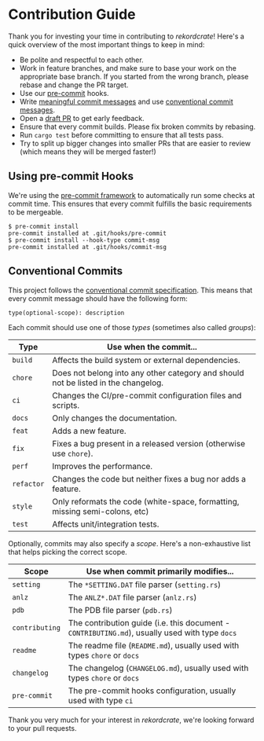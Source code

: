 # Contribution Guide

Thank you for investing your time in contributing to *rekordcrate*!
Here's a quick overview of the most important things to keep in mind:

- Be polite and respectful to each other.
- Work in feature branches, and make sure to base your work on the appropriate base branch. If you started from the wrong branch, please rebase and change the PR target.
- Use our [pre-commit](#using-pre-commit-hooks) hooks.
- Write [meaningful commit messages](https://cbea.ms/git-commit/) and use [conventional commit messages](#conventional-commits).
- Open a [draft PR](https://github.blog/2019-02-14-introducing-draft-pull-requests/) to get early feedback.
- Ensure that every commit builds. Please fix broken commits by rebasing.
- Run `cargo test` before committing to ensure that all tests pass.
- Try to split up bigger changes into smaller PRs that are easier to review (which means they will be merged faster!)


## Using pre-commit Hooks

We're using the [pre-commit framework](https://pre-commit.com/) to automatically run some checks at commit time.
This ensures that every commit fulfills the basic requirements to be mergeable.

    $ pre-commit install
    pre-commit installed at .git/hooks/pre-commit
    $ pre-commit install --hook-type commit-msg
    pre-commit installed at .git/hooks/commit-msg


## Conventional Commits

This project follows the [conventional commit specification](https://www.conventionalcommits.org/en/v1.0.0/).
This means that every commit message should have the following form:

    type(optional-scope): description

Each commit should use one of those *types* (sometimes also called *groups*):

  | Type         | Use when the commit...
  | ------------ | ----------------------
  | `build`      | Affects the build system or external dependencies.
  | `chore`      | Does not belong into any other category and should not be listed in the changelog.
  | `ci`         | Changes the CI/pre-commit configuration files and scripts.
  | `docs`       | Only changes the documentation.
  | `feat`       | Adds a new feature.
  | `fix`        | Fixes a bug present in a released version (otherwise use `chore`).
  | `perf`       | Improves the performance.
  | `refactor`   | Changes the code but neither fixes a bug nor adds a feature.
  | `style`      | Only reformats the code (white-space, formatting, missing semi-colons, etc)
  | `test`       | Affects unit/integration tests.

Optionally, commits may also specify a *scope*.
Here's a non-exhaustive list that helps picking the correct scope.

  | Scope          | Use when commit primarily modifies...
  | -------------- | -------------------------------------
  | `setting`      | The `*SETTING.DAT` file parser (`setting.rs`)
  | `anlz`         | The `ANLZ*.DAT` file parser (`anlz.rs`)
  | `pdb`          | The PDB file parser (`pdb.rs`)
  | `contributing` | The contribution guide (i.e. this document - `CONTRIBUTING.md`), usually used with type `docs`
  | `readme`       | The readme file (`README.md`), usually used with types `chore` or `docs`
  | `changelog`    | The changelog (`CHANGELOG.md`), usually used with types `chore` or `docs`
  | `pre-commit`   | The pre-commit hooks configuration, usually used with type `ci`

Thank you very much for your interest in *rekordcrate*, we're looking forward to your pull requests.
